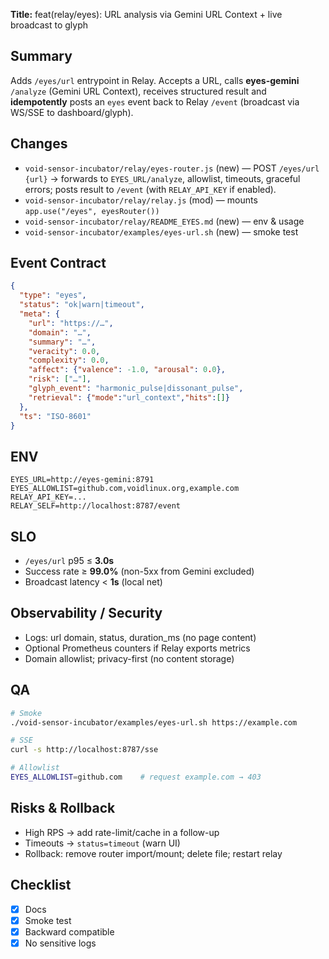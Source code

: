 **Title:** feat(relay/eyes): URL analysis via Gemini URL Context + live broadcast to glyph

## Summary
Adds `/eyes/url` entrypoint in Relay. Accepts a URL, calls **eyes-gemini** `/analyze` (Gemini URL Context), receives structured result and **idempotently** posts an `eyes` event back to Relay `/event` (broadcast via WS/SSE to dashboard/glyph).

## Changes
- `void-sensor-incubator/relay/eyes-router.js` (new) — POST `/eyes/url {url}` → forwards to `EYES_URL/analyze`, allowlist, timeouts, graceful errors; posts result to `/event` (with `RELAY_API_KEY` if enabled).
- `void-sensor-incubator/relay/relay.js` (mod) — mounts `app.use("/eyes", eyesRouter())`
- `void-sensor-incubator/relay/README_EYES.md` (new) — env & usage
- `void-sensor-incubator/examples/eyes-url.sh` (new) — smoke test

## Event Contract
```json
{
  "type": "eyes",
  "status": "ok|warn|timeout",
  "meta": {
    "url": "https://…",
    "domain": "…",
    "summary": "…",
    "veracity": 0.0,
    "complexity": 0.0,
    "affect": {"valence": -1.0, "arousal": 0.0},
    "risk": ["…"],
    "glyph_event": "harmonic_pulse|dissonant_pulse",
    "retrieval": {"mode":"url_context","hits":[]}
  },
  "ts": "ISO-8601"
}
```

## ENV
```
EYES_URL=http://eyes-gemini:8791
EYES_ALLOWLIST=github.com,voidlinux.org,example.com
RELAY_API_KEY=...
RELAY_SELF=http://localhost:8787/event
```

## SLO
- `/eyes/url` p95 ≤ **3.0s**
- Success rate ≥ **99.0%** (non-5xx from Gemini excluded)
- Broadcast latency < **1s** (local net)

## Observability / Security
- Logs: url domain, status, duration_ms (no page content)
- Optional Prometheus counters if Relay exports metrics
- Domain allowlist; privacy-first (no content storage)

## QA
```bash
# Smoke
./void-sensor-incubator/examples/eyes-url.sh https://example.com

# SSE
curl -s http://localhost:8787/sse

# Allowlist
EYES_ALLOWLIST=github.com    # request example.com → 403
```

## Risks & Rollback
- High RPS → add rate-limit/cache in a follow-up
- Timeouts → `status=timeout` (warn UI)
- Rollback: remove router import/mount; delete file; restart relay

## Checklist
- [x] Docs
- [x] Smoke test
- [x] Backward compatible
- [x] No sensitive logs

